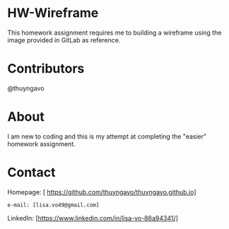 # HW-Wireframe
This homework assignment requires me to building a wireframe using the image provided in GitLab as reference. 

# Contributors
@thuyngavo

# About
I am new to coding and this is my attempt at completing the "easier" homework assignment.

# Contact
Homepage: [ https://github.com/thuyngavo/thuyngavo.github.io]
```
e-mail: [lisa.vo49@gmail.com]
```
LinkedIn: [https://www.linkedin.com/in/lisa-vo-86a94341/]
```
